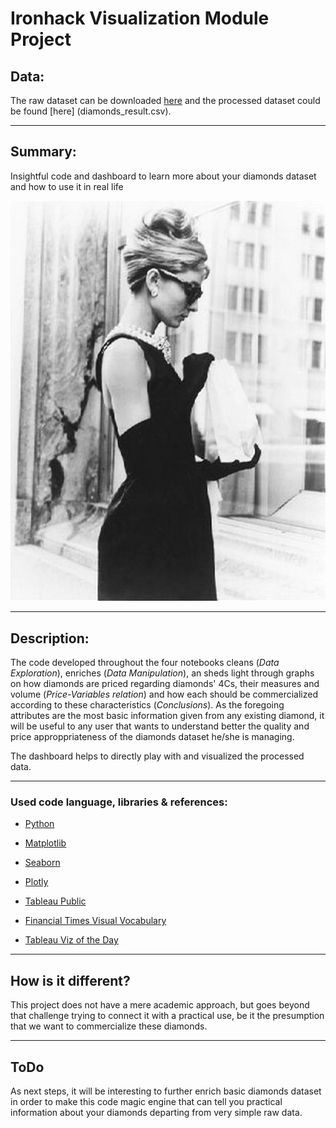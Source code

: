 # **Ironhack Visualization Module Project**


## **Data:**

The raw dataset can be downloaded [here](http://www.potacho.com/files/ironhack/diamonds_train.csv) and the processed dataset could be found [here] (diamonds_result.csv).

---

## **Summary:**

Insightful code and dashboard to learn more about your diamonds dataset and how to use it in real life

![Let see our diamonds conclusions](Audreylookingintothebag.png)

---

## **Description:**

The code developed throughout the four notebooks cleans (*Data Exploration*), enriches (*Data Manipulation*), an sheds light through graphs on how diamonds are priced regarding diamonds' 4Cs, their measures and volume (*Price-Variables relation*) and how each should be commercialized according to these characteristics (*Conclusions*). As the foregoing attributes are the most basic information given from any existing diamond, it will be useful to any user that wants to understand better the quality and price approppriateness of the diamonds dataset he/she is managing.

The dashboard helps to directly play with and visualized the processed data.

---

### **Used code language, libraries & references:**

- [Python](https://www.python.org/)


- [Matplotlib](https://matplotlib.org/)

- [Seaborn](https://seaborn.pydata.org/)

- [Plotly](https://https://plotly.com/)

- [Tableau Public](https://public.tableau.com/)


- [Financial Times Visual Vocabulary](https://github.com/ft-interactive/chart-doctor/tree/master/visual-vocabulary)

- [Tableau Viz of the Day](https://public.tableau.com/es-es/gallery/?tab=viz-of-the-day&type=viz-of-the-day)

---

## How is it different?

This project does not have a mere academic approach, but goes beyond that challenge trying to connect it with a practical use, be it the presumption that we want to commercialize these diamonds. 

--- 

## ToDo

As next steps, it will be interesting to further enrich basic diamonds dataset in order to make this code magic engine that can tell you practical information about your diamonds departing from very simple raw data.